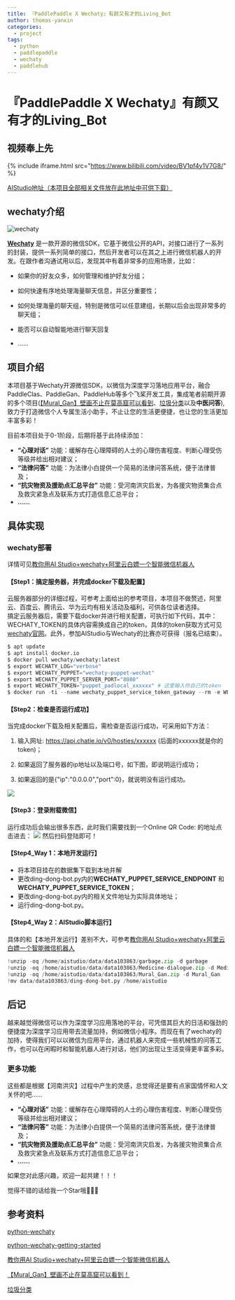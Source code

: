 ```yaml
---
title: 『PaddlePaddle X Wechaty』有颜又有才的Living_Bot
author: thomas-yanxin
categories: 
  - project
tags:
  - python
  - paddlepaddle
  - wechaty
  - paddlehub
---
```



# 『PaddlePaddle X Wechaty』有颜又有才的Living_Bot

## 视频奉上先

{% include iframe.html src="https://www.bilibili.com/video/BV1pf4y1V7G8/" %}

[AIStudio地址（本项目全部相关文件放在此地址中可供下载）](https://aistudio.baidu.com/aistudio/projectdetail/2272396)
## wechaty介绍

![wechaty](https://img-blog.csdnimg.cn/img_convert/da820e713203830cc13cbc3ef6eb1d7d.png)

**[Wechaty](https://github.com/wechaty/wechaty)** 是一款开源的微信SDK，它基于微信公开的API，对接口进行了一系列的封装，提供一系列简单的接口，然后开发者可以在其之上进行微信机器人的开发。在跟作者沟通试用以后，发现其中有着非常多的应用场景，比如：

- 如果你的好友众多，如何管理和维护好友分组；  

- 如何快速有序地处理海量聊天信息，并区分重要性；  

- 如何处理海量的聊天组，特别是微信可以任意建组，长期以后会出现非常多的聊天组；  

- 能否可以自动智能地进行聊天回复  

- ……


## 项目介绍

本项目基于Wechaty开源微信SDK，以微信为深度学习落地应用平台，融合PaddleClas、PaddleGan、PaddleHub等多个飞桨开发工具，集成笔者前期开源的多个项目([【Mural_Gan】壁画不止在莫高窟可以看到](https://aistudio.baidu.com/aistudio/projectdetail/2231359)、[垃圾分类](https://aistudio.baidu.com/aistudio/projectdetail/1752787)以及**中医问答**),致力于打造微信个人专属生活小助手，不止让您的生活更便捷，也让您的生活更加丰富多彩！  

目前本项目处于0-1阶段，后期将基于此持续添加：
- **“心理对话”** 功能：缓解存在心理障碍的人士的心理伤害程度、判断心理受伤等级并给出相对建议；
- **“法律问答”** 功能：为法律小白提供一个简易的法律问答系统，便于法律普及；
- **“抗灾物资及援助点汇总平台”** 功能：受河南洪灾启发，为各援灾物资集合点及救灾紧急点及联系方式打造信息汇总平台；
- **……**

## 具体实现

### wechaty部署

详情可见[教你用AI Studio+wechaty+阿里云白嫖一个智能微信机器人](https://aistudio.baidu.com/aistudio/projectdetail/1836012?channelType=0&channel=0)  

#### 【Step1：搞定服务器，并完成docker下载及配置】

云服务器部分的详细过程，可参考上面给出的参考项目，本项目不做赘述，阿里云、百度云、腾讯云、华为云均有相关活动及福利，可供各位读者选择。  
搞定云服务器后，需要下载docker并进行相关配置，可执行如下代码，其中：WECHATY_TOKEN的具体内容需换成自己的token，具体的token获取方式可见[wechaty官网](https://wechaty.js.org/)。此外，参加AIStudio与Wechaty的比赛亦可获得（报名已结束）。


```python
$ apt update
$ apt install docker.io
$ docker pull wechaty/wechaty:latest
$ export WECHATY_LOG="verbose"
$ export WECHATY_PUPPET="wechaty-puppet-wechat"
$ export WECHATY_PUPPET_SERVER_PORT="8080"
$ export WECHATY_TOKEN="puppet_padlocal_xxxxxx" # 这里输入你自己的token
$ docker run -ti --name wechaty_puppet_service_token_gateway --rm -e WECHATY_LOG -e WECHATY_PUPPET -e WECHATY_TOKEN -e WECHATY_PUPPET_SERVER_PORT -p "$WECHATY_PUPPET_SERVER_PORT:$WECHATY_PUPPET_SERVER_PORT" wechaty/wechaty:latest
```

#### 【Step2：检查是否运行成功】

当完成docker下载及相关配置后，需检查是否运行成功，可采用如下方法：
1. 输入网址: https://api.chatie.io/v0/hosties/xxxxxx (后面的xxxxxx就是你的token)；  

2. 如果返回了服务器的ip地址以及端口号，如下图，即说明运行成功；  

3. 如果返回的是{"ip":"0.0.0.0","port":0}，就说明没有运行成功。    

![](https://img-blog.csdnimg.cn/img_convert/edd7b01175da7bb8322ca6ca5033f858.png)

#### 【Step3：登录附载微信】  

运行成功后会输出很多东西，此时我们需要找到一个Online QR Code: 的地址点击进去：
![](https://img-blog.csdnimg.cn/img_convert/fe5734e8fcb337d8a68a0482b057039f.png) 
然后扫码登陆即可！


#### 【Step4_Way 1：本地开发运行】

- 将本项目挂在的数据集下载到本地并解
- 更改ding-dong-bot.py内的**WECHATY_PUPPET_SERVICE_ENDPOINT** 和 **WECHATY_PUPPET_SERVICE_TOKEN**；   
- 更改ding-dong-bot.py内的相关文件地址为实际具体地址；
- 运行ding-dong-bot.py。

#### 【Step4_Way 2：AIStudio脚本运行】

具体的和【本地开发运行】差别不大，可参考[教你用AI Studio+wechaty+阿里云白嫖一个智能微信机器人](https://aistudio.baidu.com/aistudio/projectdetail/1836012?channelType=0&channel=0)


```python
!unzip -oq /home/aistudio/data/data103863/garbage.zip -d garbage
!unzip -oq /home/aistudio/data/data103863/Medicine-dialogue.zip -d Medicine-dialogue
!unzip -oq /home/aistudio/data/data103863/Mural_Gan.zip -d Mural_Gan
!mv data/data103863/ding-dong-bot.py /home/aistudio
```

## 后记

越来越觉得微信可以作为深度学习应用落地的平台，可凭借其巨大的日活和强劲的便捷度为深度学习应用带去流量加持，例如微信小程序。而现在有了wechaty的加持，使得我们可以以微信为应用平台，通过机器人来完成一些机械性的问答工作，也可以在闲暇时和智能机器人进行对话，他们的出现让生活变得更丰富多彩。

### 更多功能

这些都是根据【河南洪灾】过程中产生的灵感，总觉得还是要有点家国情怀和人文关怀的吧……

- **“心理对话”** 功能：缓解存在心理障碍的人士的心理伤害程度、判断心理受伤等级并给出相对建议；
- **“法律问答”** 功能：为法律小白提供一个简易的法律问答系统，便于法律普及；
- **“抗灾物资及援助点汇总平台”** 功能：受河南洪灾启发，为各援灾物资集合点及救灾紧急点及联系方式打造信息汇总平台；
- **……**

如果您对此感兴趣，欢迎一起共建！！！

觉得不错的话给我一个Star哦🎉🎉🎉

## 参考资料


[python-wechaty](https://github.com/wechaty/python-wechaty)  

[python-wechaty-getting-started](https://github.com/wechaty/python-wechaty-getting-started)  

[教你用AI Studio+wechaty+阿里云白嫖一个智能微信机器人](https://aistudio.baidu.com/aistudio/projectdetail/1836012?channelType=0&channel=0)  

[【Mural_Gan】壁画不止在莫高窟可以看到！](https://aistudio.baidu.com/aistudio/projectdetail/2231359)  

[垃圾分类](https://aistudio.baidu.com/aistudio/projectdetail/1752787)  


